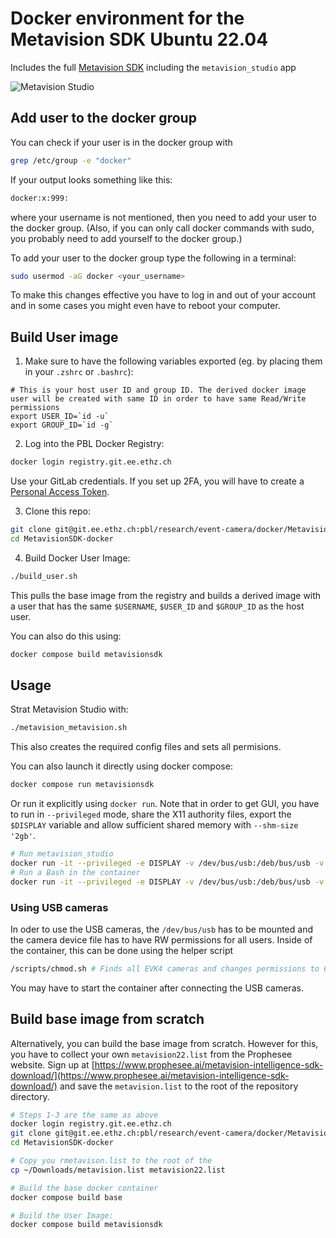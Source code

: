 Docker environment for the Metavision SDK Ubuntu 22.04
======================================================

Includes the full [Metavision SDK](https://docs.prophesee.ai/stable/installation/linux.html#chapter-installation-linux) including the `metavision_studio` app


![Metavision Studio](https://docs.prophesee.ai/stable/_images/metavision_studio_hand_spinner.png)

## Add user to the docker group
You can check if your user is in the docker group with
```bash
grep /etc/group -e "docker"
```
If your output looks something like this:
```bash
docker:x:999:
```
where your username is not mentioned, then you need to add your user to the docker group.
(Also, if you can only call docker commands with sudo, you probably need to add yourself to the docker group.)

To add your user to the docker group type the following in a terminal:

```bash
sudo usermod -aG docker <your_username>
```

To make this changes effective you have to log in and out of your account and in some cases you might even have to reboot your computer.

## Build User image

1. Make sure to have the following variables exported (eg. by placing them in your `.zshrc` or `.bashrc`):
```
# This is your host user ID and group ID. The derived docker image user will be created with same ID in order to have same Read/Write permissions
export USER_ID=`id -u`   
export GROUP_ID=`id -g`
```

2. Log into the PBL Docker Registry: 
```bash
docker login registry.git.ee.ethz.ch
```
Use your GitLab credentials. If you set up 2FA, you will have to create a [Personal Access Token](https://git.ee.ethz.ch/-/user_settings/personal_access_tokens).

3. Clone this repo:
```bash
git clone git@git.ee.ethz.ch:pbl/research/event-camera/docker/MetavisionSDK-docker.git
cd MetavisionSDK-docker
```

4. Build Docker User Image:
```bash
./build_user.sh
```

This pulls the base image from the registry and builds a derived image with a user that has the same `$USERNAME`, `$USER_ID` and `$GROUP_ID` as the host user.

You can also do this using:

```bash
docker compose build metavisionsdk
```




## Usage

Strat Metavision Studio with:
```bash
./metavision_metavision.sh
```

This also creates the required config files and sets all permisions.

You can also launch it directly using docker compose:
```bash
docker compose run metavisionsdk
```

Or run it explicitly using `docker run`. Note that in order to get GUI, you have to run in `--privileged` mode, share the X11 authority files, export the `$DISPLAY` variable and allow sufficient shared memory with `--shm-size '2gb'`.


```bash
# Run metavision_studio
docker run -it --privileged -e DISPLAY -v /dev/bus/usb:/deb/bus/usb -v /tmp/.X11-unix/:/tmp/.X11-unix/ -v /home/${USER}/.Xauthority:/home/${USER}/.Xauthority -v $(pwd):/home/${USER}/pwd --rm --ipc=host  --shm-size 2gb --net=host metavisionsdk22_${USER}:latest /bin/bash -c "metavision_studio; while /usr/bin/pgrep metavision >/dev/null; do sleep 1; done"
# Run a Bash in the container
docker run -it --privileged -e DISPLAY -v /dev/bus/usb:/deb/bus/usb -v /tmp/.X11-unix/:/tmp/.X11-unix/ -v /home/${USER}/.Xauthority:/home/${USER}/.Xauthority -v $(pwd):/home/${USER}/pwd --rm --ipc=host --net=host metavisionsdk22_${USER}:latest bash
```

### Using USB cameras

In oder to use the USB cameras, the `/dev/bus/usb` has to be mounted and the camera device file has to have RW permissions for all users. Inside of the container, this can be done using the helper script
```bash
/scripts/chmod.sh # Finds all EVK4 cameras and changes permissions to 666. Will prompt for sudo password ("password")
```

You may have to start the container after connecting the USB cameras.


## Build base image from scratch
Alternatively, you can build the base image from scratch. However for this, you have to collect your own `metavision22.list` from the Prophesee website.  Sign up at [https://www.prophesee.ai/metavision-intelligence-sdk-download/](https://www.prophesee.ai/metavision-intelligence-sdk-download/) and save the `metavision.list` to the root of the repository directory.

```bash
# Steps 1-3 are the same as above
docker login registry.git.ee.ethz.ch
git clone git@git.ee.ethz.ch:pbl/research/event-camera/docker/MetavisionSDK-docker.git
cd MetavisionSDK-docker

# Copy you rmetavison.list to the root of the 
cp ~/Downloads/metavision.list metavision22.list

# Build the base docker container
docker compose build base

# Build the User Image:
docker compose build metavisionsdk
```
